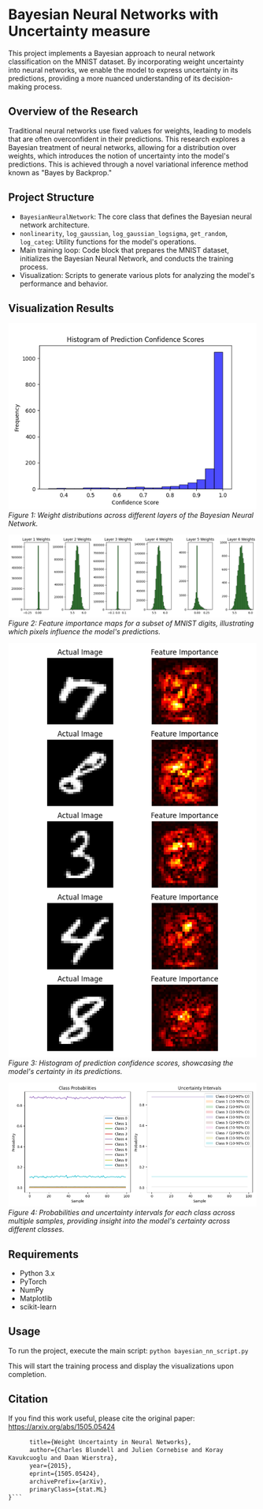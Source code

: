 # Bayesian Neural Networks with Uncertainty measure

This project implements a Bayesian approach to neural network classification on the MNIST dataset. By incorporating weight uncertainty into neural networks, we enable the model to express uncertainty in its predictions, providing a more nuanced understanding of its decision-making process.

## Overview of the Research

Traditional neural networks use fixed values for weights, leading to models that are often overconfident in their predictions. This research explores a Bayesian treatment of neural networks, allowing for a distribution over weights, which introduces the notion of uncertainty into the model's predictions. This is achieved through a novel variational inference method known as "Bayes by Backprop."

## Project Structure

- `BayesianNeuralNetwork`: The core class that defines the Bayesian neural network architecture.
- `nonlinearity`, `log_gaussian`, `log_gaussian_logsigma`, `get_random`, `log_categ`: Utility functions for the model's operations.
- Main training loop: Code block that prepares the MNIST dataset, initializes the Bayesian Neural Network, and conducts the training process.
- Visualization: Scripts to generate various plots for analyzing the model's performance and behavior.

## Visualization Results

![Weight Distributions](./Figure_1.png)
*Figure 1: Weight distributions across different layers of the Bayesian Neural Network.*

![Feature Importance](./Figure_2.png)
*Figure 2: Feature importance maps for a subset of MNIST digits, illustrating which pixels influence the model's predictions.*

![Prediction Confidence Histogram](./Figure_3.png)
*Figure 3: Histogram of prediction confidence scores, showcasing the model's certainty in its predictions.*

![Class Probabilities and Uncertainty Intervals](./Figure_4.png)
*Figure 4: Probabilities and uncertainty intervals for each class across multiple samples, providing insight into the model's certainty across different classes.*

## Requirements

- Python 3.x
- PyTorch
- NumPy
- Matplotlib
- scikit-learn

## Usage

To run the project, execute the main script:
`python bayesian_nn_script.py`


This will start the training process and display the visualizations upon completion.

## Citation

If you find this work useful, please cite the original paper: https://arxiv.org/abs/1505.05424
```@article{blundell2015weight,
      title={Weight Uncertainty in Neural Networks}, 
      author={Charles Blundell and Julien Cornebise and Koray Kavukcuoglu and Daan Wierstra},
      year={2015},
      eprint={1505.05424},
      archivePrefix={arXiv},
      primaryClass={stat.ML}
}```
